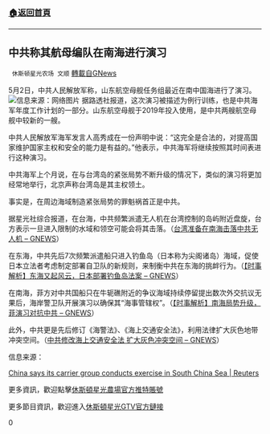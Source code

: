 ###  [:house:返回首頁](https://github.com/ourhimalayas/txt)
---

## 中共称其航母编队在南海进行演习
` 休斯顿星光农场 文顺` [轉載自GNews](https://gnews.org/zh-hans/1164042/)

5月2日，中共人民解放军称，山东航空母舰任务组最近在南中国海进行了演习。
![]()![](https://gnews-media-offload.s3.amazonaws.com/wp-content/uploads/2021/05/02094750/%E5%B1%8F%E5%B9%95%E6%88%AA%E5%9B%BE-2021-01-30-110908.jpg)信息来源：网络图片
据路透社报道，这次演习被描述为例行训练，也是中共海军年度工作计划的一部分。山东航空母舰于2019年投入使用，是中共两艘航空母舰中较新的一艘。

中共人民解放军海军发言人高秀成在一份声明中说：“这完全是合法的，对提高国家维护国家主权和安全的能力是有益的。”他表示，中共海军将继续按照其时间表进行这种演习。

中共海军上个月说，在与台湾岛的紧张局势不断升级的情况下，类似的演习将更加经常地举行，北京声称台湾岛是其主权领土。

事实是，在周边海域制造紧张局势的罪魁祸首正是中共。

据星光社综合报道，在台海，中共频繁派遣无人机在台湾控制的岛屿附近盘旋，台方表示一旦进入限制的水域和领空可能会将其击落。（[台湾准备在南海击落中共无人机 – GNEWS](https://gnews.org/zh-hans/1073702/)）

在东海，中共先后7次频繁派遣船只进入钓鱼岛（日本称为尖阁诸岛）海域，促使日本立法者考虑制定部署自卫队的新规则，来制衡中共在东海的挑衅行为。（[【时事解析】东海又起风云，日本部署钓鱼岛法案 – GNEWS](https://gnews.org/zh-hans/1048994/)）

在南海，菲方对中共国船只在牛轭礁附近的争议海域持续停留提出数次外交抗议无果后，海岸警卫队开展演习以确保其“海事管辖权”。（[【时事解析】南海局势升级，菲演习对抗中共 – GNEWS](https://gnews.org/zh-hans/1139890/)）

此外，中共更是先后修订《海警法》、《海上交通安全法》，利用法律扩大灰色地带冲突空间。（[中共修改海上交通安全法 扩大灰色冲突空间 – GNEWS](https://gnews.org/zh-hans/1162110/)）

信息来源：

[China says its carrier group conducts exercise in South China Sea | Reuters](https://www.reuters.com/article/us-china-army-southchinasea-idUSKBN2CJ04D)

更多資訊，歡迎點擊[休斯頓星光農場官方推特賬號](https://twitter.com/HLitstar?s=20)

更多節目資訊，歡迎進入[休斯頓星光GTV官方鏈接](https://gtv.org/user/6031a8c0047c4c3086d7683f)

0
